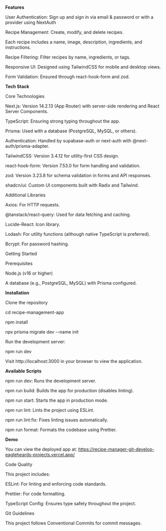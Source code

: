 **Features**

User Authentication: Sign up and sign in via email & password or with a provider using NextAuth

Recipe Management: Create, modify, and delete recipes.

Each recipe includes a name, image, description, ingredients, and instructions.

Recipe Filtering: Filter recipes by name, ingredients, or tags.

Responsive UI: Designed using TailwindCSS for mobile and desktop views.

Form Validation: Ensured through react-hook-form and zod.


**Tech Stack**

Core Technologies

Next.js: Version 14.2.13 (App Router) with server-side rendering and React Server Components.

TypeScript: Ensuring strong typing throughout the app.

Prisma: Used with a database (PostgreSQL, MySQL, or others).

Authentication: Handled by supabase-auth or next-auth with @next-auth/prisma-adapter.

TailwindCSS: Version 3.4.12 for utility-first CSS design.

react-hook-form: Version 7.53.0 for form handling and validation.

zod: Version 3.23.8 for schema validation in forms and API responses.

shadcn/ui: Custom UI components built with Radix and Tailwind.

Additional Libraries

Axios: For HTTP requests.

@tanstack/react-query: Used for data fetching and caching.

Lucide-React: Icon library.

Lodash: For utility functions (although native TypeScript is preferred).

Bcrypt: For password hashing.

Getting Started

Prerequisites

Node.js (v16 or higher)

A database (e.g., PostgreSQL, MySQL) with Prisma configured.

**Installation**

Clone the repository

cd recipe-management-app

npm install

npx prisma migrate dev --name init

Run the development server:

npm run dev

Visit http://localhost:3000 in your browser to view the application.


**Available Scripts**

npm run dev: Runs the development server.

npm run build: Builds the app for production (disables linting).

npm run start: Starts the app in production mode.

npm run lint: Lints the project using ESLint.

npm run lint:fix: Fixes linting issues automatically.

npm run format: Formats the codebase using Prettier.


**Demo**

You can view the deployed app at: https://recipe-manager-git-develop-eagleheards-projects.vercel.app/

Code Quality

This project includes:

ESLint: For linting and enforcing code standards.

Prettier: For code formatting.

TypeScript Config: Ensures type safety throughout the project.

Git Guidelines

This project follows Conventional Commits for commit messages.
